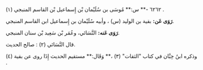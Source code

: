 ٦٢٦٢ -** س:** مُوسَى بن سُلَيْمان بْن إِسماعيل بْن القاسم المنبجي (١) .

**رَوَى عَن:** بقية بن الوليد (س) ، وأبيه سُلَيْمان بن إِسماعيل ابن القاسم المنبجي.

**رَوَى عَنه:** النَّسَائي، وعُمَر بْن سَعِيد بْن سنان المنبجي.

قال النَّسَائي (٢) : صالح الحديث.

وذكره ابنُ حِبَّان في كتاب "الثقات" (٣) ،** وَقَال:** مستقيم الحديث إِذَا روى عن بقية (٤) .